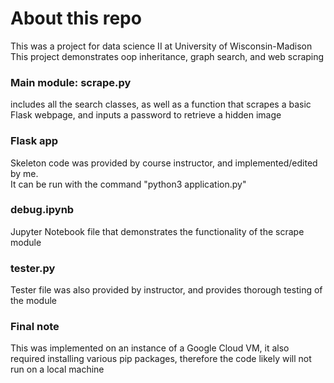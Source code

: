 # About this repo
This was a project for data science II at University of Wisconsin-Madison<br>
This project demonstrates oop inheritance, graph search, and web scraping
### Main module: scrape.py 
includes all the search classes, as well as a function that scrapes a basic Flask webpage, and inputs a password to retrieve a hidden image
### Flask app
Skeleton code was provided by course instructor, and implemented/edited by me.<br>
It can be run with the command "python3 application.py"
### debug.ipynb
Jupyter Notebook file that demonstrates the functionality of the scrape module
### tester.py
Tester file was also provided by instructor, and provides thorough testing of the module
### Final note
This was implemented on an instance of a Google Cloud VM, it also required installing various pip packages, therefore the code likely will not run on a local machine

